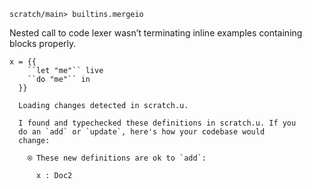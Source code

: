 ``` ucm :hide
scratch/main> builtins.mergeio
```

Nested call to code lexer wasn’t terminating inline examples containing blocks properly.

``` unison
x = {{
    ``let "me"`` live
    ``do "me"`` in
  }}
```

``` ucm :added-by-ucm
  Loading changes detected in scratch.u.

  I found and typechecked these definitions in scratch.u. If you
  do an `add` or `update`, here's how your codebase would
  change:
  
    ⍟ These new definitions are ok to `add`:
    
      x : Doc2

```
